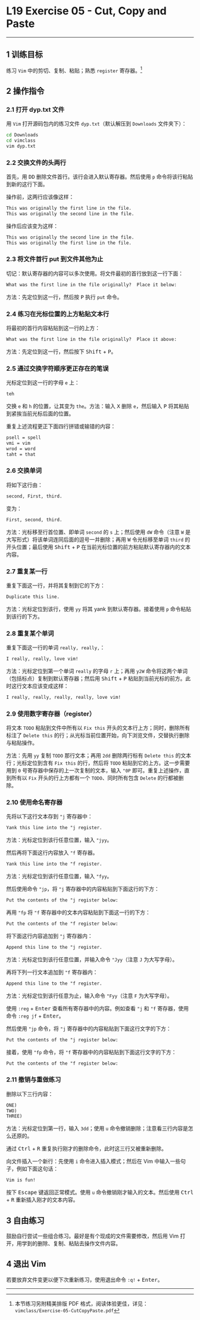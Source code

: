 # L19 Exercise 05 - Cut, Copy and Paste
---



## 1 训练目标

练习 `Vim` 中的剪切、复制、粘贴；熟悉 `register` 寄存器。[^1]



## 2 操作指令

### 2.1 打开 dyp.txt 文件

用 `Vim` 打开源码包内的练习文件 `dyp.txt`（默认解压到 `Downloads` 文件夹下）：

```bash
cd Downloads
cd vimclass
vim dyp.txt
```



### 2.2 交换文件的头两行

首先，用 <kbd>D</kbd><kbd>D</kbd> 删除文件首行。该行会进入默认寄存器。然后使用 `p` 命令将该行粘贴到新的这行下面。

操作前，这两行应该像这样：

```markdown
This was originally the first line in the file.
This was originally the second line in the file.
```

操作后应该变为这样：

```markdown
This was originally the second line in the file.
This was originally the first line in the file.
```



### 2.3 将文件首行 put 到文件其他为止

切记：默认寄存器的内容可以多次使用。将文件最初的首行放到这一行下面：

```markdown
What was the first line in the file originally?  Place it below:
```

方法：先定位到这一行，然后按 <kbd>P</kbd> 执行 `put` 命令。



### 2.4 练习在光标位置的上方粘贴文本行

将最初的首行内容粘贴到这一行的上方：

```markdown
What was the first line in the file originally?  Place it above:
```

方法：先定位到这一行，然后按下 <kbd>Shift</kbd> + <kbd>P</kbd>。



### 2.5 通过交换字符顺序更正存在的笔误

光标定位到这一行的字母 `e` 上：

```markdown
teh
```

交换 `e` 和 `h` 的位置，让其变为 `the`。方法：输入 <kbd>X</kbd> 删除 `e`，然后输入 <kbd>P</kbd> 将其粘贴到紧挨当前光标后面的位置。

重复上述流程更正下面四行拼错或输错的内容：

```markdown
psell = spell
vmi = vim
wrod = word
taht = that
```



### 2.6 交换单词

将如下这行由：

```markdown
second, First, third.
```

变为：

```markdown
First, second, third.
```

方法：光标移至行首位置、即单词 `second` 的 `s` 上；然后使用 `dW` 命令（注意 `W` 是大写形式）将该单词连同后面的逗号一并删除；再用 <kbd>W</kbd> 令光标移至单词 `third` 的开头位置；最后使用 <kbd>Shift</kbd> + <kbd>P</kbd> 在当前光标位置的前方粘贴默认寄存器内的文本内容。



### 2.7 重复某一行

重复下面这一行，并将其复制到它的下方：

```markdown
Duplicate this line.
```

方法：光标定位到该行，使用 `yy` 将其 yank 到默认寄存器。接着使用 `p` 命令粘贴到该行的下方。



### 2.8 重复某个单词

重复下面这一行的单词 `really, really,`：

```markdown
I really, really, love vim!
```

方法：光标定位到第一个单词 `really` 的字母 `r` 上；再用 `y2W` 命令将这两个单词（包括标点）复制到默认寄存器；然后用 <kbd>Shift</kbd> + <kbd>P</kbd> 粘贴到当前光标的前方。此时这行文本应该变成这样：

```markdown
I really, really, really, really, love vim!
```



### 2.9 使用数字寄存器（register）

将文本 `TODO` 粘贴到文件中所有以 `Fix this` 开头的文本行上方；同时，删除所有标注了 `Delete this` 的行；从光标当前位置开始，向下浏览文件，交替执行删除与粘贴操作。

方法：先用 `yy` 复制 `TODO` 那行文本；再用 `2dd` 删除两行标有 `Delete this` 的文本行；光标定位到含有 `Fix this` 的行，然后将 `TODO` 粘贴到它的上方。这一步需要用到 `0` 号寄存器中保存的上一次复制的文本，输入 `"0P` 即可。重复上述操作，直到所有以 `Fix` 开头的行上方都有一个 `TODO`、同时所有包含 `Delete` 的行都被删除。



### 2.10 使用命名寄存器

先将以下这行文本存到 `"j` 寄存器中：

```markdown
Yank this line into the "j register.
```

方法：光标定位到该行任意位置，输入 `"jyy`。



然后再将下面这行内容放入 `"f` 寄存器。

```markdown
Yank this line into the "f register.
```

方法：光标定位到该行任意位置，输入 `"fyy`。



然后使用命令 `"jp`，将 `"j` 寄存器中的内容粘贴到下面这行的下方：

```markdown
Put the contents of the "j register below:
```



再用 `"fp` 将 `"f` 寄存器中的文本内容粘贴到下面这一行的下方：

```markdown
Put the contents of the "f register below:
```



将下面这行内容追加到 `"j` 寄存器内：

```markdown
Append this line to the "j register.
```

方法：光标定位到该行任意位置，并输入命令 `"Jyy`（注意 `J` 为大写字母）。



再将下列一行文本追加到 `"f` 寄存器内：

```markdown
Append this line to the "f register.
```

方法：光标定位到该行任意为止，输入命令 `"Fyy`（注意 `F` 为大写字母）。



使用 `:reg` + <kbd>Enter</kbd> 查看所有寄存器中的内容。例如查看 `"j` 和 `"f` 寄存器，使用命令 `:reg jf` + <kbd>Enter</kbd>。

然后使用 `"jp` 命令，将 `"j` 寄存器中的内容粘贴到下面这行文字的下方：

```markdown
Put the contents of the "j register below:
```



接着，使用 `"fp` 命令，将 `"f` 寄存器中的内容粘贴到下面这行文字的下方：

```markdown
Put the contents of the "f register below:
```



### 2.11 撤销与重做练习

删除以下三行内容：

```markdown
ONE)
TWO)
THREE)
```

方法：光标定位到第一行，输入 `3dd`；使用 `u` 命令撤销删除；注意看三行内容是怎么还原的。

通过 <kbd>Ctrl</kbd> + <kbd>R</kbd> 重复执行刚才的删除命令，此时这三行又被重新删除。

向文件插入一个新行：先使用 `i` 命令进入插入模式；然后在 Vim 中输入一些句子，例如下面这句话：

```markdown
Vim is fun!
```

按下 <kbd>Escape</kbd> 键返回正常模式。使用 `u` 命令撤销刚才输入的文本。然后使用 <kbd>Ctrl</kbd> + <kbd>R</kbd> 重新插入刚才的文本内容。



## 3 自由练习

鼓励自行尝试一些组合练习。最好是有个现成的文件需要修改，然后用 Vim 打开，用学到的删除、复制、粘贴去操作文件内容。



## 4 退出 Vim

若要放弃文件变更以便下次重新练习，使用退出命令 `:q!` + <kbd>Enter</kbd>。



---

[^1]: 本节练习另附精美排版 PDF 格式，阅读体验更佳，详见：`vimclass/Exercise-05-CutCopyPaste.pdf`
